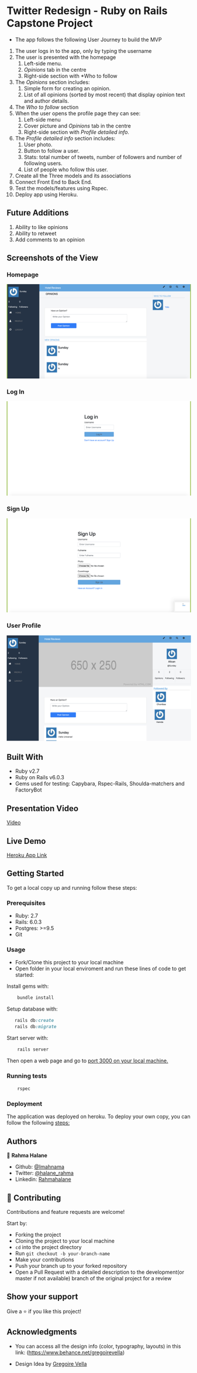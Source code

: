 # Twitter Redesign - Ruby on Rails Capstone Project

- The app follows the following User Journey to build the MVP
1. The user logs in to the app, only by typing the username
2. The user is presented with the homepage
    1. Left-side menu.
    2. *Opinions* tab in the centre
    3. Right-side section with *Who to follow
3. The *Opinions* section includes:
    1. Simple form for creating an opinion.
    2. List of all opinions (sorted by most recent) that display opinion text and author details.
4. The *Who to follow* section
5. When the user opens the profile page they can see:
    1. Left-side menu
    2. Cover picture and *Opinions* tab in the centre
    3. Right-side section with *Profile detailed info.*
6. The *Profile detailed info* section includes:
    1. User photo.
    2. Button to follow a user.
    3. Stats: total number of tweets, number of followers and number of following users.
    4. List of people who follow this user.
7. Create all the Three models and its associations
8. Connect Front End to Back End.
9. Test the models/features using Rspec.
10. Deploy app using Heroku.

## Future Additions
1. Ability to like opinions
2. Ability to retweet
3. Add comments to an opinion


## Screenshots of the View

### Homepage
![screenshot](app/assets/images/2.png)
### Log In
![screenshot](app/assets/images/1.png)
### Sign Up
![screenshot](app/assets/images/3.png)
### User Profile
![screenshot](app/assets/images/4.png)


## Built With

- Ruby v2.7
- Ruby on Rails v6.0.3
- Gems used for testing: Capybara, Rspec-Rails, Shoulda-matchers and FactoryBot

## Presentation Video

[Video](https://www.loom.com/share/1b9539a964514640886f30a7d626d289)

## Live Demo

[Heroku App Link](https://frozen-dusk-33811.herokuapp.com/)

## Getting Started

To get a local copy up and running follow these steps:

### Prerequisites

- Ruby: 2.7
- Rails: 6.0.3
- Postgres: >=9.5
- Git

### Usage

- Fork/Clone this project to your local machine
- Open folder in your local enviroment and run these lines of code to get started:

Install gems with:

```Ruby
    bundle install
```

Setup database with:

```Ruby
   rails db:create
   rails db:migrate
```

Start server with:

```Ruby
    rails server
```

Then open a web page and go to [port 3000 on your local machine.](http://localhost:3000)

### Running tests

```Ruby
    rspec
```

### Deployment

The application was deployed on heroku.
To deploy your own copy, you can follow the following [steps:](https://devcenter.heroku.com/articles/git)

## Authors

👤 **Rahma Halane**

- Github: [@Imahnama](https://github.com/imahnama)
- Twitter: [@halane_rahma](https://twitter.com/halane_rahma)
- Linkedin: [Rahmahalane](https://linkedin.com/Rahmahalane)

## 🤝 Contributing

Contributions and feature requests are welcome!

Start by:

- Forking the project
- Cloning the project to your local machine
- `cd` into the project directory
- Run `git checkout -b your-branch-name`
- Make your contributions
- Push your branch up to your forked repository
- Open a Pull Request with a detailed description to the development(or master if not available) branch of the original project for a review

## Show your support

Give a ⭐️ if you like this project!

## Acknowledgments
- You can access all the design info (color, typography, layouts) in this link: (https://www.behance.net/gregoirevella)

- Design Idea by [Gregoire Vella](https://www.behance.net/gregoirevella)
